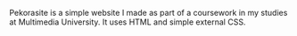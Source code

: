 Pekorasite is a simple website I made as part of a coursework in my studies at Multimedia University. It uses HTML and simple external CSS. 
